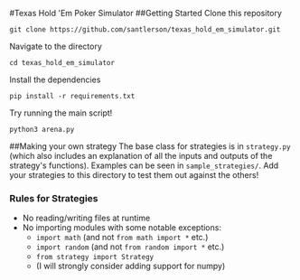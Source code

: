 #Texas Hold 'Em Poker Simulator
##Getting Started
Clone this repository
```
git clone https://github.com/santlerson/texas_hold_em_simulator.git
```
Navigate to the directory
```
cd texas_hold_em_simulator
```
Install the dependencies
```
pip install -r requirements.txt
```
Try running the main script!
```
python3 arena.py
```

##Making your own strategy
The base class for strategies is in `strategy.py`
(which also includes an explanation of all the inputs and outputs of the strategy's functions).
Examples can be seen in `sample_strategies/`. Add your strategies to this directory to test them out against
the others!

### Rules for Strategies
- No reading/writing files at runtime
- No importing modules with some notable exceptions:
  - `import math` (and not `from math import *` etc.)
  - `import random` (and not `from random import *` etc.)
  - `from strategy import Strategy`
  - (I will strongly consider adding support for numpy)

